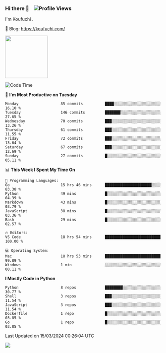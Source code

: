### Hi there 👋 &nbsp;&nbsp; ![Profile Views](https://komarev.com/ghpvc/?username=Koufuchi&base=200)

I'm Koufuchi . 

📔 Blog: <https://koufuchi.com/>

<img align="" height="137px" src="https://github-readme-stats-seven-nu-30.vercel.app/api?username=Koufuchi&hide=issues,contribs&show_icons=true&line_height=21&theme=radical&locale=en" />
<!-- <img align="" height="137px" src="https://github-readme-stats-seven-nu-30.vercel.app/api/top-langs/?username=Koufuchi&layout=compact&hide=blade,html,css,pug,scss&theme=radical&locale=en" /> -->

<!--START_SECTION:waka-->
![Code Time](http://img.shields.io/badge/Code%20Time-461%20hrs%2033%20mins-blue)

📅 **I'm Most Productive on Tuesday** 

```text
Monday                   85 commits          ████░░░░░░░░░░░░░░░░░░░░░   16.10 % 
Tuesday                  146 commits         ███████░░░░░░░░░░░░░░░░░░   27.65 % 
Wednesday                70 commits          ███░░░░░░░░░░░░░░░░░░░░░░   13.26 % 
Thursday                 61 commits          ███░░░░░░░░░░░░░░░░░░░░░░   11.55 % 
Friday                   72 commits          ███░░░░░░░░░░░░░░░░░░░░░░   13.64 % 
Saturday                 67 commits          ███░░░░░░░░░░░░░░░░░░░░░░   12.69 % 
Sunday                   27 commits          █░░░░░░░░░░░░░░░░░░░░░░░░   05.11 % 
```


📊 **This Week I Spent My Time On** 

```text
💬 Programming Languages: 
Go                       15 hrs 46 mins      █████████████████████░░░░   83.38 % 
Python                   49 mins             █░░░░░░░░░░░░░░░░░░░░░░░░   04.39 % 
Markdown                 43 mins             █░░░░░░░░░░░░░░░░░░░░░░░░   03.79 % 
JavaScript               38 mins             █░░░░░░░░░░░░░░░░░░░░░░░░   03.36 % 
Bash                     29 mins             █░░░░░░░░░░░░░░░░░░░░░░░░   02.57 % 

🔥 Editors: 
VS Code                  18 hrs 54 mins      █████████████████████████   100.00 % 

💻 Operating System: 
Mac                      18 hrs 53 mins      █████████████████████████   99.89 % 
Windows                  1 min               ░░░░░░░░░░░░░░░░░░░░░░░░░   00.11 % 
```

**I Mostly Code in Python** 

```text
Python                   8 repos             ████████░░░░░░░░░░░░░░░░░   30.77 % 
Shell                    3 repos             ███░░░░░░░░░░░░░░░░░░░░░░   11.54 % 
JavaScript               3 repos             ███░░░░░░░░░░░░░░░░░░░░░░   11.54 % 
Dockerfile               1 repo              █░░░░░░░░░░░░░░░░░░░░░░░░   03.85 % 
Go                       1 repo              █░░░░░░░░░░░░░░░░░░░░░░░░   03.85 % 
```




 Last Updated on 15/03/2024 00:26:04 UTC
<!--END_SECTION:waka-->

![](https://hit.yhype.me/github/profile?user_id=46078832)
